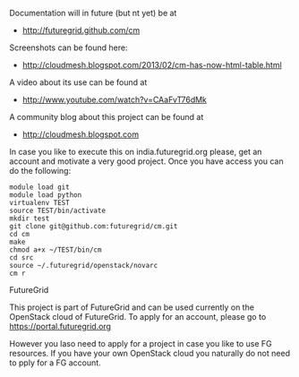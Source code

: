 Documentation will in future (but nt yet) be at 

* http://futuregrid.github.com/cm

Screenshots can be found here:

* http://cloudmesh.blogspot.com/2013/02/cm-has-now-html-table.html

A video about its use can be found at 

* http://www.youtube.com/watch?v=CAaFvT76dMk

A community blog about this project can be found at

* http://cloudmesh.blogspot.com

In case you like to execute this on india.futuregrid.org please, get
an account and motivate a very good project. Once you have access you
can do the following:

    module load git
    module load python
    virtualenv TEST
    source TEST/bin/activate
    mkdir test
    git clone git@github.com:futuregrid/cm.git
    cd cm
    make
    chmod a+x ~/TEST/bin/cm 
    cd src
    source ~/.futuregrid/openstack/novarc 
    cm r

FutureGrid

This project is part of FutureGrid and can be used currently on the 
OpenStack cloud of FutureGrid. To apply for an account, please 
go to https://portal.futuregrid.org 

However you laso need to apply for a project in case you like to use FG resources.
If you have your own OpenStack cloud you naturally do not need to pply for a FG account.

